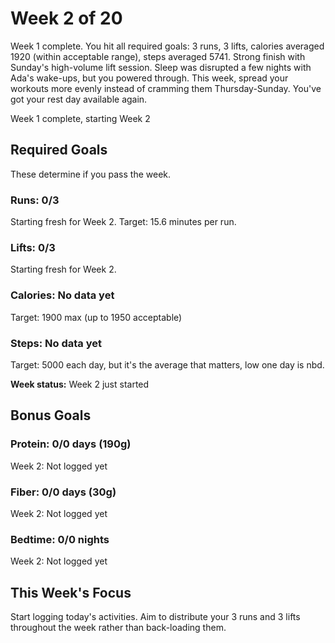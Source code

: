 # Week 2 of 20

Week 1 complete. You hit all required goals: 3 runs, 3 lifts, calories averaged 1920 (within acceptable range), steps averaged 5741. Strong finish with Sunday's high-volume lift session. Sleep was disrupted a few nights with Ada's wake-ups, but you powered through. This week, spread your workouts more evenly instead of cramming them Thursday-Sunday. You've got your rest day available again.

Week 1 complete, starting Week 2

## Required Goals

These determine if you pass the week.

### Runs: 0/3

Starting fresh for Week 2. Target: 15.6 minutes per run.

### Lifts: 0/3

Starting fresh for Week 2.

### Calories: No data yet

Target: 1900 max (up to 1950 acceptable)

### Steps: No data yet

Target: 5000 each day, but it's the average that matters, low one day is nbd.

**Week status:** Week 2 just started

## Bonus Goals

### Protein: 0/0 days (190g)

Week 2: Not logged yet

### Fiber: 0/0 days (30g)

Week 2: Not logged yet

### Bedtime: 0/0 nights

Week 2: Not logged yet

## This Week's Focus

Start logging today's activities. Aim to distribute your 3 runs and 3 lifts throughout the week rather than back-loading them.